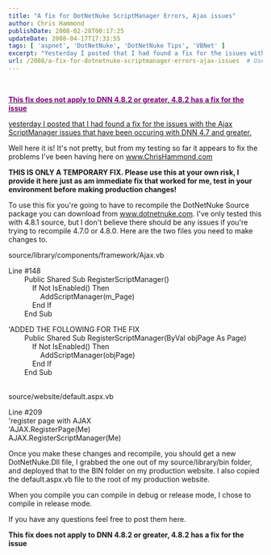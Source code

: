 ```yaml
---
title: "A fix for DotNetNuke ScriptManager Errors, Ajax issues"
author: Chris Hammond
publishDate: 2008-02-28T00:17:25
updateDate: 2008-04-17T17:33:55
tags: [ 'aspnet', 'DotNetNuke', 'DotNetNuke Tips', 'VBNet' ]
excerpt: "Yesterday I posted that I had found a fix for the issues with the Ajax ScriptManager issues that have been occuring with DNN 4.7 and greater.  Well here it is! It's not pretty, but from my testing so far it appears to fix the problems I've been having here on www.ChrisHammond.com  To use this fix you're going to have to recompile the DotNetNuke Source package you can download from www.dotnetnuke.com. I've only tested this with 4.8.1 source, but I don't believe there should be any issues if you're trying to recompile 4.7.0 or 4.8.0. Here are the two files you need to make changes to.  This fix does not apply to DNN 4.8.2 or greater, 4.8.2 has a fix for the issue"
url: /2008/a-fix-for-dotnetnuke-scriptmanager-errors-ajax-issues  # Use the generated URL with year
---
```

<p>&#160;</p> <p><u><font color="#810081"><strong>This fix does not apply to DNN 4.8.2 or greater, 4.8.2 has a fix for the issue</strong></font></u></p> <p><a href="https://www.chrishammond.com/desktopmodules/engagepublish/itemlink.aspx?itemid=1092">yesterday I posted that I had found a fix for the issues with the Ajax ScriptManager issues that have been occuring with DNN 4.7 and greater.</a></p> <p>Well here it is! It's not pretty, but from my testing so far it appears to fix the problems I've been having here on <a href="https://www.ChrisHammond.com">www.ChrisHammond.com</a></p> <p><strong>THIS IS ONLY A TEMPORARY FIX. Please use this at your own risk, I provide it here just as am immediate fix that worked for me, test in your environment before making production changes!</strong></p> <p>To use this fix you're going to have to recompile the DotNetNuke Source package you can download from <a href="https://www.dotnetnuke.com">www.dotnetnuke.com</a>. I've only tested this with 4.8.1 source, but&#160;I don't believe there should be any issues if you're trying to recompile 4.7.0 or 4.8.0. Here are the two files you need to make changes to.</p> <p>source/library/components/framework/Ajax.vb</p> <p>Line #148<br /> &#160;&#160;&#160;&#160;&#160;&#160;&#160; Public Shared Sub RegisterScriptManager()<br /> &#160;&#160;&#160;&#160;&#160;&#160;&#160;&#160;&#160;&#160;&#160; If Not IsEnabled() Then<br /> &#160;&#160;&#160;&#160;&#160;&#160;&#160;&#160;&#160;&#160;&#160;&#160;&#160;&#160;&#160; AddScriptManager(m_Page)<br /> &#160;&#160;&#160;&#160;&#160;&#160;&#160;&#160;&#160;&#160;&#160; End If<br /> &#160;&#160;&#160;&#160;&#160;&#160;&#160; End Sub</p> <p>'ADDED THE FOLLOWING FOR THE FIX<br /> &#160;&#160;&#160;&#160;&#160;&#160;&#160; Public Shared Sub RegisterScriptManager(ByVal objPage As Page)<br /> &#160;&#160;&#160;&#160;&#160;&#160;&#160;&#160;&#160;&#160;&#160; If Not IsEnabled() Then<br /> &#160;&#160;&#160;&#160;&#160;&#160;&#160;&#160;&#160;&#160;&#160;&#160;&#160;&#160;&#160; AddScriptManager(objPage)<br /> &#160;&#160;&#160;&#160;&#160;&#160;&#160;&#160;&#160;&#160;&#160; End If<br /> &#160;&#160;&#160;&#160;&#160;&#160;&#160; End Sub</p> <p><br /> source/website/default.aspx.vb</p> <p>Line #209<br /> 'register page with AJAX<br /> 'AJAX.RegisterPage(Me)<br /> AJAX.RegisterScriptManager(Me)</p> <p>Once you make these changes and recompile, you should get a new DotNetNuke.Dll file, I grabbed the one out of my source/library/bin folder, and deployed that to the BIN folder on my production website. I also copied the default.aspx.vb file to the root of my production website.</p> <p>When you compile you can compile in debug or release mode, I chose to compile in release mode.</p> <p>If you have any questions feel free to post them here.</p> <p><strong>This fix does not apply to DNN 4.8.2 or greater, 4.8.2 has a fix for the issue</strong></p>
